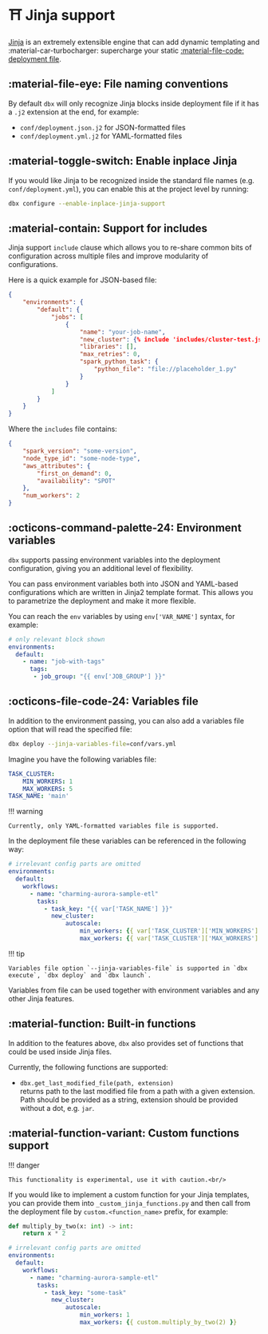 # :shinto_shrine: Jinja support

[Jinja](https://jinja.palletsprojects.com/en/3.1.x/) is an extremely extensible engine that can add dynamic templating and :material-car-turbocharger: supercharge your static [:material-file-code: deployment file](../reference/deployment.md).


## :material-file-eye: File naming conventions

By default `dbx` will only recognize Jinja blocks inside deployment file if it has a `.j2` extension at the end, for example:

- `conf/deployment.json.j2` for JSON-formatted files
- `conf/deployment.yml.j2` for YAML-formatted files

## :material-toggle-switch: Enable inplace Jinja

If you would like Jinja to be recognized inside the standard file names (e.g. `conf/deployment.yml`), you can enable this at the project level by running:

```bash
dbx configure --enable-inplace-jinja-support
```

## :material-contain: Support for includes

Jinja support `include` clause which allows you to re-share common bits of configuration across multiple files and improve modularity of configurations.

Here is a quick example for JSON-based file:

```json title="conf/deployment.json.j2" hl_lines="7"
{
    "environments": {
        "default": {
            "jobs": [
                {
                    "name": "your-job-name",
                    "new_cluster": {% include 'includes/cluster-test.json.j2' %},
                    "libraries": [],
                    "max_retries": 0,
                    "spark_python_task": {
                        "python_file": "file://placeholder_1.py"
                    }
                }
            ]
        }
    }
}
```

Where the `includes` file contains:
```json
{
    "spark_version": "some-version",
    "node_type_id": "some-node-type",
    "aws_attributes": {
        "first_on_demand": 0,
        "availability": "SPOT"
    },
    "num_workers": 2
}
```

## :octicons-command-palette-24:  Environment variables

`dbx` supports passing environment variables into the deployment configuration, giving you an additional level of flexibility.

You can pass environment variables both into JSON and YAML-based configurations which are written in Jinja2 template format.
This allows you to parametrize the deployment and make it more flexible.

You can reach the `env` variables by using `env['VAR_NAME']` syntax, for example:
```yaml title="conf/deployment.yml"
# only relevant block shown
environments:
  default:
    - name: "job-with-tags"
      tags:
       - job_group: "{{ env['JOB_GROUP'] }}"
```

## :octicons-file-code-24: Variables file

In addition to the environment passing, you can also add a variables file option that will read the specified file:

```bash
dbx deploy --jinja-variables-file=conf/vars.yml
```
Imagine you have the following variables file:

```yaml title="conf/vars.yml"
TASK_CLUSTER:
    MIN_WORKERS: 1
    MAX_WORKERS: 5
TASK_NAME: 'main'
```

!!! warning

    Currently, only YAML-formatted variables file is supported.


In the deployment file these variables can be referenced in the following way:
```yaml title="conf/deployment.yml" hl_lines="10-12"
# irrelevant config parts are omitted
environments:
  default:
    workflows:
      - name: "charming-aurora-sample-etl"
        tasks:
          - task_key: "{{ var['TASK_NAME'] }}"
            new_cluster:
                autoscale:
                    min_workers: {{ var['TASK_CLUSTER']['MIN_WORKERS'] }}
                    max_workers: {{ var['TASK_CLUSTER']['MAX_WORKERS'] }}
```

!!! tip

    Variables file option `--jinja-variables-file` is supported in `dbx execute`, `dbx deploy` and `dbx launch`.

Variables from file can be used together with environment variables and any other Jinja features.

## :material-function: Built-in functions

In addition to the features above, `dbx` also provides set of functions that could be used inside Jinja files.

Currently, the following functions are supported:

* `dbx.get_last_modified_file(path, extension)`<br/>
  returns path to the last modified file from a path with a given extension.<br/>
  Path should be provided as a string, extension should be provided without a dot, e.g. `jar`.


## :material-function-variant: Custom functions support

!!! danger

    This functionality is experimental, use it with caution.<br/>

If you would like to implement a custom function for your Jinja templates, you can provide them into `_custom_jinja_functions.py`
and then call from the deployment file by `custom.<function_name>` prefix, for example:

```python title=".dbx/_custom_jinja_functions.py"
def multiply_by_two(x: int) -> int:
    return x * 2
```

```yaml title="conf/deployment.yml" hl_lines="11-12"
# irrelevant config parts are omitted
environments:
  default:
    workflows:
      - name: "charming-aurora-sample-etl"
        tasks:
          - task_key: "some-task"
            new_cluster:
                autoscale:
                    min_workers: 1
                    max_workers: {{ custom.multiply_by_two(2) }}
```

